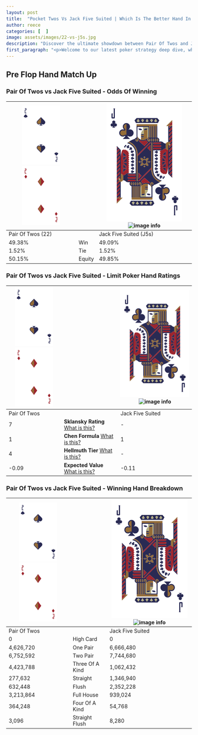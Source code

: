 ```yaml
---
layout: post
title:  "Pocket Twos Vs Jack Five Suited | Which Is The Better Hand In Poker? A Complete Guide"
author: reece
categories: [  ]
image: assets/images/22-vs-j5s.jpg
description: "Discover the ultimate showdown between Pair Of Twos and Jack Five Suited in poker! Uncover the odds, strategies, and scenarios where one hand triumphs over the other. Get ready to up your poker game with this thrilling analysis."
first_paragraph: "<p>Welcome to our latest poker strategy deep dive, where we're pitting two distinct hands against each other in a high-stakes showdown: Pair Of Twos vs Jack Five Suited.</p><p>In the dynamic world of poker, every decision counts, and knowing which hand holds the upper hand is key to your success at the table.</p><p>In this article, we'll dissect these two hands, explore the scenarios where one dominates the other, and equip you with the knowledge to make strategic choices that can tip the odds in your favor.</p><p>Get ready to unravel the intriguing dynamics of these poker hands and elevate your game to new heights.</p>"
---
```




[comment]: # (sp0)

## Pre Flop Hand Match Up

<div class="table hand-ratings" markdown="1"> 



### Pair Of Twos vs Jack Five Suited - Odds Of Winning


    
| ![image info](assets/images/hand1/2.png) ![image info](assets/images/hand1/2o.png) |  | ![image info](assets/images/hand2/J.png) ![image info](assets/images/hand2/5s.png) |
| -------- | -------- | -------- |
| Pair Of Twos (22) |  | Jack Five Suited (J5s) |
| 49.38% | Win | 49.09% |
| 1.52% | Tie | 1.52% |
| 50.15% | Equity | 49.85% |




[comment]: # (sp1)



### Pair Of Twos vs Jack Five Suited - Limit Poker Hand Ratings


    
| ![image info](assets/images/hand1/2.png) ![image info](assets/images/hand1/2o.png) |  | ![image info](assets/images/hand2/J.png) ![image info](assets/images/hand2/5s.png) |
| -------- | -------- | -------- |
| Pair Of Twos |  | Jack Five Suited |
| 7 | **Sklansky Rating** [What is this?](/sklansky-rating-explained) | - |
| 1 | **Chen Formula** [What is this?](/chen-formula-explained) | 1 |
| 4 | **Hellmuth Tier** [What is this?](/Hellmuth-tier-explained) | - |
| -0.09 | **Expected Value** [What is this?](/expected-value-explained) | -0.11 |




[comment]: # (sp2)



### Pair Of Twos vs Jack Five Suited - Winning Hand Breakdown


    
| ![image info](assets/images/hand1/2.png) ![image info](assets/images/hand1/2o.png) |  | ![image info](assets/images/hand2/J.png) ![image info](assets/images/hand2/5s.png) |
| -------- | -------- | -------- |
| Pair Of Twos |  | Jack Five Suited |
| 0 | High Card | 0 |
| 4,626,720 | One Pair | 6,666,480 |
| 6,752,592 | Two Pair | 7,744,680 |
| 4,423,788 | Three Of A Kind | 1,062,432 |
| 277,632 | Straight | 1,346,940 |
| 632,448 | Flush | 2,352,228 |
| 3,213,864 | Full House | 939,024 |
| 364,248 | Four Of A Kind | 54,768 |
| 3,096 | Straight Flush | 8,280 |




[comment]: # (sp3)



</div>

[comment]: # (sp4)



[comment]: # (sp5)


